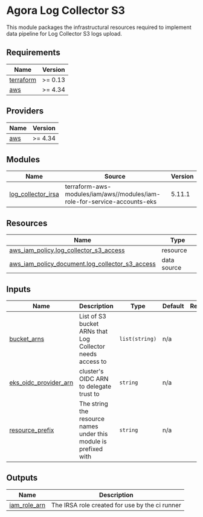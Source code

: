 # Agora Log Collector S3

This module packages the infrastructural resources required to implement
data pipeline for Log Collector S3 logs upload.

## Requirements

| Name | Version |
|------|---------|
| <a name="requirement_terraform"></a> [terraform](#requirement\_terraform) | >= 0.13 |
| <a name="requirement_aws"></a> [aws](#requirement\_aws) | >= 4.34 |

## Providers

| Name | Version |
|------|---------|
| <a name="provider_aws"></a> [aws](#provider\_aws) | >= 4.34 |

## Modules

| Name | Source | Version |
|------|--------|---------|
| <a name="module_log_collector_irsa"></a> [log\_collector\_irsa](#module\_log\_collector\_irsa) | terraform-aws-modules/iam/aws//modules/iam-role-for-service-accounts-eks | 5.11.1 |

## Resources

| Name | Type |
|------|------|
| [aws_iam_policy.log_collector_s3_access](https://registry.terraform.io/providers/hashicorp/aws/latest/docs/resources/iam_policy) | resource |
| [aws_iam_policy_document.log_collector_s3_access](https://registry.terraform.io/providers/hashicorp/aws/latest/docs/data-sources/iam_policy_document) | data source |

## Inputs

| Name | Description | Type | Default | Required |
|------|-------------|------|---------|:--------:|
| <a name="input_bucket_arns"></a> [bucket\_arns](#input\_bucket\_arns) | List of S3 bucket ARNs that Log Collector needs access to | `list(string)` | n/a | yes |
| <a name="input_eks_oidc_provider_arn"></a> [eks\_oidc\_provider\_arn](#input\_eks\_oidc\_provider\_arn) | cluster's OIDC ARN to delegate trust to | `string` | n/a | yes |
| <a name="input_resource_prefix"></a> [resource\_prefix](#input\_resource\_prefix) | The string the resource names under this module is prefixed with | `string` | n/a | yes |

## Outputs

| Name | Description |
|------|-------------|
| <a name="output_iam_role_arn"></a> [iam\_role\_arn](#output\_iam\_role\_arn) | The IRSA role created for use by the ci runner |
